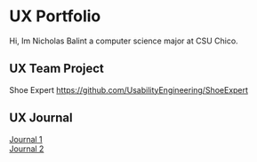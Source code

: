 # UX Portfolio

Hi, Im Nicholas Balint a computer science major at CSU Chico. 

## UX Team Project

Shoe Expert
https://github.com/UsabilityEngineering/ShoeExpert

## UX Journal

[Journal 1](j01/)  
[Journal 2](j02/)  
